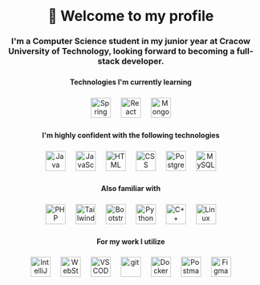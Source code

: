 <br clear="both">

<h1 align="center">👋 Welcome to my profile</h1>

###

<h3 align="center">I'm a Computer Science student in my junior year at Cracow University of Technology, looking forward to becoming a full-stack developer.</h3>

###

<h4 align="center">Technologies I'm currently learning</h4>

###

<div align="center">
  <a href="https://spring.io/"><img src="https://skillicons.dev/icons?i=spring" height="40" alt="Spring"  /></a>
  <img width="12" />
  <a href="https://react.dev/"><img src="https://skillicons.dev/icons?i=react" height="40" alt="React"  /></a>
  <img width="12" />
  <a href="https://mongodb.com/"><img src="https://skillicons.dev/icons?i=mongodb" height="40" alt="Mongo DB"  /></a>
</div>

###

<h4 align="center">I'm highly confident with the following technologies</h4>

###

<div align="center">
  <a href="https://java.com/"><img src="https://skillicons.dev/icons?i=java" height="40" alt="Java"  /></a>
  <img width="12" />
  <a href="https://developer.mozilla.org/docs/Web/JavaScript"><img src="https://skillicons.dev/icons?i=js" height="40" alt="JavaScript"  /></a>
  <img width="12" />
  <a href="https://html.spec.whatwg.org/"><img src="https://skillicons.dev/icons?i=html" height="40" alt="HTML"  /></a>
  <img width="12" />
  <a href="https://w3.org/Style/CSS/"><img src="https://skillicons.dev/icons?i=css" height="40" alt="CSS"  /></a>
  <img width="12" />
  <a href="https://postgresql.org/"><img src="https://skillicons.dev/icons?i=postgres" height="40" alt="Postgresql"  /></a>
  <img width="12" />
  <a href="https://mysql.com/"><img src="https://skillicons.dev/icons?i=mysql" height="40" alt="MySQL"  /></a>
</div>

###

<h4 align="center">Also familiar with</h4>

###

<div align="center">
  <a href="https://php.net/"><img src="https://skillicons.dev/icons?i=php" height="40" alt="PHP"  /></a>
  <img width="12" />
  <a href="https://tailwindcss.com/"><img src="https://skillicons.dev/icons?i=tailwind" height="40" alt="TailwindCSS"  /></a>
  <img width="12" />
  <a href="https://getbootstrap.com/"><img src="https://skillicons.dev/icons?i=bootstrap" height="40" alt="Bootstrap"  /></a>
  <img width="12" />
  <a href="https://python.org/"><img src="https://skillicons.dev/icons?i=py" height="40" alt="Python"  /></a>
  <img width="12" />
  <a href="https://isocpp.org/"><img src="https://skillicons.dev/icons?i=cpp" height="40" alt="C++"  /></a>
  <img width="12" />
  <a href="https://linux.org/"><img src="https://skillicons.dev/icons?i=linux" height="40" alt="Linux"  /></a>
</div>

###

<h4 align="center">For my work I utilize</h4>

###

<div align="center">
  <a href="https://jetbrains.com/idea/"><img src="https://cdn.jsdelivr.net/gh/devicons/devicon/icons/intellij/intellij-original.svg" height="40" alt="IntelliJ IDEA"  /></a>
  <img width="12" />
  <a href="https://jetbrains.com/webstorm/"><img src="https://cdn.jsdelivr.net/gh/devicons/devicon/icons/webstorm/webstorm-original.svg" height="40" alt="WebStorm"  /></a>
  <img width="12" />
  <a href="https://code.visualstudio.com/"><img src="https://cdn.jsdelivr.net/gh/devicons/devicon/icons/vscode/vscode-original.svg" height="40" alt="VSCODE"  /></a>
  <img width="12" />
  <a href="https://git-scm.com/"><img src="https://skillicons.dev/icons?i=git" height="40" alt="git"  /></a>
  <img width="12" />
  <a href="https://docker.com/"><img src="https://skillicons.dev/icons?i=docker" height="40" alt="Docker"  /></a>
  <img width="12" />
  <a href="https://postman.com/"><img src="https://skillicons.dev/icons?i=postman" height="40" alt="Postman"  /></a>
  <img width="12" />
  <a href="https://figma.com/"><img src="https://skillicons.dev/icons?i=figma" height="40" alt="Figma"  /></a>
</div>
